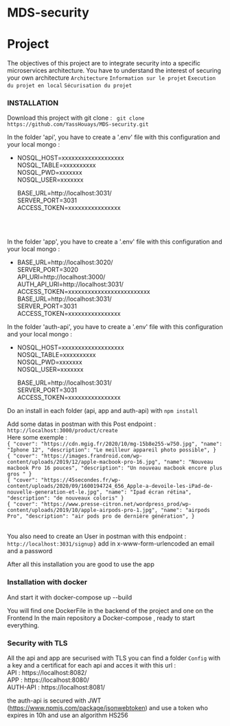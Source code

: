 # MDS-security
<!-- https://www.digitalocean.com/community/tutorials/api-authentication-with-json-web-tokensjwt-and-passport -->
# Project 
The objectives of this project are to integrate security into a specific microservices architecture. You have to understand the interest of securing your own architecture
```Architecture```
```Information sur le projet```
```Execution du projet en local```
```Sécurisation du projet```


### INSTALLATION
Download this project with git clone : ``` git clone https://github.com/YassHouays/MDS-security.git``` </Br>

In the folder 'api', you have to create a '.env' file with this configuration and your local mongo : 
  - NOSQL_HOST=xxxxxxxxxxxxxxxxxxx </br>
    NOSQL_TABLE=xxxxxxxxxx</br>
    NOSQL_PWD=xxxxxxx</br>
    NOSQL_USER=xxxxxxx</br>

    BASE_URL=http://localhost:3031/</br>
    SERVER_PORT=3031</br>
    ACCESS_TOKEN=xxxxxxxxxxxxxxxx
    
    </br></br>
    
In the folder 'app', you have to create a '.env' file with this configuration and your local mongo : 
  - BASE_URL=http://localhost:3020/ </br>
    SERVER_PORT=3020</br>
    API_URI=http://localhost:3000/</br>
    AUTH_API_URI=http://localhost:3031/</br>
    ACCESS_TOKEN=xxxxxxxxxxxxxxxxxxxxxxxxx</br>
    BASE_URL=http://localhost:3031/</br>
    SERVER_PORT=3031</br>
    ACCESS_TOKEN=xxxxxxxxxxxxxxxx
 
In the folder 'auth-api', you have to create a '.env' file with this configuration and your local mongo : 
  - NOSQL_HOST=xxxxxxxxxxxxxxxxxxx </br>
    NOSQL_TABLE=xxxxxxxxxx</br>
    NOSQL_PWD=xxxxxxx</br>
    NOSQL_USER=xxxxxxx</br>
    
    BASE_URL=http://localhost:3031/</br>
    SERVER_PORT=3031</br>
    ACCESS_TOKEN=xxxxxxxxxxxxxxxx
    
Do an install in each folder (api, app and auth-api) with ```npm install```

Add some datas in postman with this Post endpoint : ```http://localhost:3000/product/create``` </br>
Here some exemple : </br>
    ```{
        "cover": "https://cdn.mgig.fr/2020/10/mg-15b8e255-w750.jpg",
        "name": "Iphone 12",
        "description": "Le meilleur appareil photo possible",
    }```
    </br>
    ```{
        "cover": "https://images.frandroid.com/wp-content/uploads/2019/12/apple-macbook-pro-16.jpg",
        "name": "Nouveau macbook Pro 16 pouces",
        "description": "Un nouveau macbook encore plus gros "
    }```
    </br>
    ```{
        "cover": "https://45secondes.fr/wp-content/uploads/2020/09/1600194724_656_Apple-a-devoile-les-iPad-de-nouvelle-generation-et-le.jpg",
        "name": "Ipad écran rétina",
        "description": "de nouveaux coloris"
    }```
    </br>
    ```{
     "cover": "https://www.presse-citron.net/wordpress_prod/wp-content/uploads/2019/10/apple-airpods-pro-1.jpg",
        "name": "airpods Pro",
        "description": "air pods pro de dernière génération",
    }```
 </br>
 </br>
 
 You also need to create an User in postman with this endpoint : ```http://localhost:3031/signup}``` add in x-www-form-urlencoded
 an email and a password
 
 After all this installation you are good to use the app 

 ### Installation with docker
 
And start it with docker-compose up --build

You will find one DockerFile in the backend of the project and one on the Frontend In the main repository a Docker-compose , ready to start everything.

 ### Security with TLS
 
All the api and app are securised with TLS you can find  a folder ```Config``` with a key and a certificat for each api and acces it with this url : </br> 
API : https://localhost:8082/ </br>
APP : https://localhost:8080/ </br>
AUTH-API : https://localhost:8081/ </br>


the auth-api is secured with JWT (https://www.npmjs.com/package/jsonwebtoken) and use a token who expires in 10h and use an algorithm HS256

